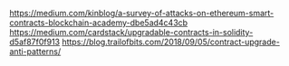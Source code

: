 https://medium.com/kinblog/a-survey-of-attacks-on-ethereum-smart-contracts-blockchain-academy-dbe5ad4c43cb
https://medium.com/cardstack/upgradable-contracts-in-solidity-d5af87f0f913
https://blog.trailofbits.com/2018/09/05/contract-upgrade-anti-patterns/
